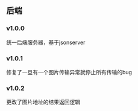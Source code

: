 ## 后端

### v1.0.0

统一后端服务器，基于jsonserver

### v1.0.1

修复了一旦有一个图片传输异常就停止所有传输的bug

### v1.0.2

更改了图片地址的结果返回逻辑

